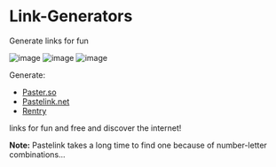 # Link-Generators
Generate links for fun

![image](https://github.com/Trying2bAHacker/Link-Generators/assets/101510520/3b0d6dcf-bba1-448e-9abd-753071011dfd)
![image](https://github.com/Trying2bAHacker/Link-Generators/assets/101510520/943307e8-a9c4-4ff3-979f-7c2825c81d19)
![image](https://github.com/Trying2bAHacker/Link-Generators/assets/101510520/e0221eee-9935-437a-8d85-db4d786135bc)


Generate:
- [Paster.so](https://github.com/Trying2bAHacker/Link-Generators/blob/main/Paster.so/paster.so.py)
- [Pastelink.net](https://github.com/Trying2bAHacker/Link-Generators/blob/main/Pastelink.net/Pastelink.py)
- [Rentry](https://github.com/Trying2bAHacker/Link-Generators/blob/main/Rentry/rentry.py)

links for fun and free and discover the internet!

**Note:** Pastelink takes a long time to find one because of number-letter combinations...
